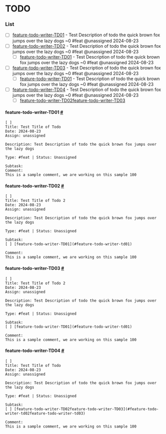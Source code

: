 # TODO
### List
 - [ ] [feature-todo-writer-TD01](#feature-todo-writer-td01) - Test Description of todo the quick brown fox jumps over the lazy dogs ~0 #feat @unassigned 2024-08-23
- [ ] [feature-todo-writer-TD02](#feature-todo-writer-td02) - Test Description of todo the quick brown fox jumps over the lazy dogs ~0 #feat @unassigned 2024-08-23
  - [ ] [feature-todo-writer-TD01](#feature-todo-writer-td01) - Test Description of todo the quick brown fox jumps over the lazy dogs ~0 #feat @unassigned 2024-08-23
- [ ] [feature-todo-writer-TD03](#feature-todo-writer-td03) - Test Description of todo the quick brown fox jumps over the lazy dogs ~0 #feat @unassigned 2024-08-23
  - [ ] [feature-todo-writer-TD01](#feature-todo-writer-td01) - Test Description of todo the quick brown fox jumps over the lazy dogs ~0 #feat @unassigned 2024-08-23
- [ ] [feature-todo-writer-TD04](#feature-todo-writer-td04) - Test Description of todo the quick brown fox jumps over the lazy dogs ~0 #feat @unassigned 2024-08-23
  - [ ] [feature-todo-writer-TD02feature-todo-writer-TD03](feature-todo-writer-td02feature-todo-writer-td03)

#### feature-todo-writer-TD01 [#](#feature-todo-writer-td01)

```plaintext
[ ]
Title: Test Title of Todo
Date: 2024-08-23
Assign: unassigned

Description: Test Description of todo the quick brown fox jumps over the lazy dogs

Type: #feat | Status: Unassigned 

Subtask: 
Comment: 
This is a sample comment, we are working on this sample 100
```
 #### feature-todo-writer-TD02 [#](#feature-todo-writer-td02)

```plaintext
[ ]
Title: Test Title of Todo 2
Date: 2024-08-23
Assign: unassigned

Description: Test Description of todo the quick brown fox jumps over the lazy dogs

Type: #feat | Status: Unassigned 

Subtask: 
[ ] [feature-todo-writer-TD01](#feature-todo-writer-td01)

Comment: 
This is a sample comment, we are working on this sample 100
```
 #### feature-todo-writer-TD03 [#](#feature-todo-writer-td03)

```plaintext
[ ]
Title: Test Title of Todo 2
Date: 2024-08-23
Assign: unassigned

Description: Test Description of todo the quick brown fox jumps over the lazy dogs

Type: #feat | Status: Unassigned 

Subtask: 
[ ] [feature-todo-writer-TD01](#feature-todo-writer-td01)

Comment: 
This is a sample comment, we are working on this sample 100
```
 #### feature-todo-writer-TD04 [#](#feature-todo-writer-td04)

```plaintext
[ ]
Title: Test Title of Todo
Date: 2024-08-23
Assign: unassigned

Description: Test Description of todo the quick brown fox jumps over the lazy dogs

Type: #feat | Status: Unassigned 

Subtask: 
[ ] [feature-todo-writer-TD02feature-todo-writer-TD03](#feature-todo-writer-td02feature-todo-writer-td03)

Comment: 
This is a sample comment, we are working on this sample 100
```
 